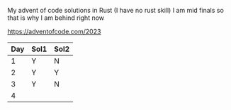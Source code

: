 My advent of code solutions in Rust (I have no rust skill) 
I am mid finals so that is why I am behind right now

https://adventofcode.com/2023

| Day  |Sol1|Sol2|
|-----|----|----|
|1|Y|N|
|2|Y|Y|
|3|Y|N|
|4|
